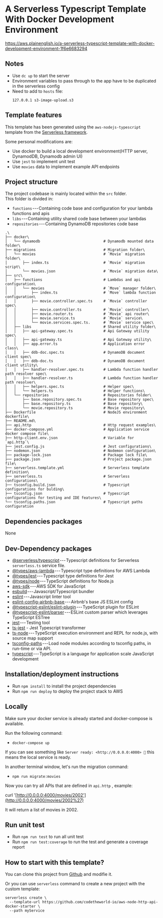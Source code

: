 # A Serverless Typescript Template With Docker Development Environment
https://aws.plainenglish.io/a-serverless-typescript-template-with-docker-development-environment-1f6e6683294


## Notes
* Use `dc up` to start the server
* Environment variables to pass through to the app have to be duplicated in the serverless config
* Need to add to `hosts` file:
    ```
    127.0.0.1 s3-image-upload.s3
    ```


## Template features

This template has been generated using the `aws-nodejs-typescript` template from the [Serverless framework](https://www.serverless.com/).

Some personal modifications are:

-   Use docker to build a local development environment(HTTP server, DynamodDB, Dynamodb admin UI)
-   Use `jest` to implement unit test
-   Use `movies` data to implement example API endpoints

## Project structure

The project codebase is mainly located within the `src` folder.\
This folder is divided in:

-   `functions` --- Containing code base and configuration for your lambda functions and apis
-   `libs` --- Containing utility shared code base between your lambdas
-   `repositories` --- Containing DynamoDB repositories code base

```
.\
├── docker\
│   └── dynamodb                             # Dynamodb mounted data folder\
├── migrations                               # Migration folder\
│   └── movies                               # `Movie` migration folder\
│       ├── index.ts                         # `Movie` migration script\
│       └── movies.json                      # `Movie` migration data\
├── src\
│   ├── functions                            # Lambdas and api configuration\
│   │   └── movies                           # `Move` manager folder\
│   │       ├── index.ts                     # `Move` lambda function configuration\
│   │       ├── movie.controller.spec.ts     # `Movie` controller spec\
│   │       ├── movie.controller.ts          # `Movie` controller\
│   │       ├── movie.router.ts              # `Movie` api router\
│   │       ├── movie.service.ts             # `Movie` service\
│   │       └── movie.services.spec.ts.      # `Movie` service spec\
│   ├── libs                                 # Shared utility folder\
│   │   ├── api-gateway.spec.ts              # Api Gateway utility spec\
│   │   ├── api-gateway.ts                   # Api Gateway utility\
│   │   ├── app.error.ts                     # Application error class\
│   │   ├── ddb-doc.spec.ts                  # DynamoDB document client spec\
│   │   ├── ddb-doc.ts                       # DynamoDB document client utility\
│   │   ├── handler-resolver.spec.ts         # Lambda function handler path resolver spec\
│   │   ├── handler-resolver.ts              # Lambda function handler path resolver\
│   │   ├── helpers.spec.ts                  # Helper spec\
│   │   └── helpers.ts                       # Helper functions\
│   └── repositories                         # Repositories folder\
│       ├── base.repository.spec.ts          # Base repository spec\
│       ├── base.repository.ts               # Base repository\
│       └── movie.repository.ts              # Movie repository\
├── Dockerfile                               # NodeJS environment dockerfile\
├── README.md\
├── api.http                                 # Http request examples\
├── docker-compose.yml                       # Application service docker compose file\
├── http-client.env.json                     # Variable for `api.http`\
├── jest.config.js                           # Jest configurations\
├── nodemon.json                             # Nodemon configuration\
├── package-lock.json                        # Package lock file\
├── package.json                             # Project package.json file\
├── serverless.template.yml                  # Serverless template definition\
├── serverless.ts                            # Serverless configurations\
├── tsconfig.build.json                      # Typescript configurations for bulding\
├── tsconfig.json                            # Typescript configurations for testing and IDE features\
└── tsconfig.paths.json                      # Typescript paths configuration
```

## Dependencies packages

None

## Dev-Dependency packages

-   [@serverless/typescript](https://www.npmjs.com/package/@serverless/typescript) --- Typescript definitions for Serverless `serverless.ts` service file.
-   [@types/aws-lambda](https://www.npmjs.com/package/@types/aws-lambda) --- Typescript type definitions for AWS Lambda
-   [@types/jest](https://www.npmjs.com/package/@types/jest) --- Typescript type definitions for Jest
-   [@types/node](https://www.npmjs.com/package/@types/node) --- TypeScript definitions for Node.js
-   [aws-sdk](https://www.npmjs.com/package/aws-sdk) --- AWS SDK for JavaScript
-   [esbuild](https://www.npmjs.com/package/esbuild) --- Javascript/Typescript bundler
-   [eslint](https://www.npmjs.com/package/eslint) --- Javascript linter tool
-   [eslint-config-airbnb-base ](https://www.npmjs.com/package/eslint-config-airbnb-base)--- Airbnb's base JS ESLint config
-   [@typescript-eslint/eslint-plugin](https://www.npmjs.com/package/@typescript-eslint/eslint-plugin) --- TypeScript plugin for ESLint
-   [@typescript-eslint/parser](https://www.npmjs.com/package/@typescript-eslint/parser) --- ESLint custom parser which leverages TypeScript ESTree
-   [jest](https://www.npmjs.com/package/jest) --- Testing tool
-   [ts-jest](https://www.npmjs.com/package/ts-jest) - Jest Typescript transformer
-   [ts-node](https://www.npmjs.com/package/ts-node) --- TypeScript execution environment and REPL for node.js, with source map support
-   [tsconfig-paths](https://www.npmjs.com/package/tsconfig-paths) --- Load node modules according to tsconfig paths, in run-time or via API.
-   [typescript](https://www.npmjs.com/package/typescript) --- TypeScript is a language for application scale JavaScript development

## Installation/deployment instructions

-   Run `npm install` to install the project dependencies
-   Run `npm run deploy` to deploy the project stack to AWS

## Locally

Make sure your docker service is already started and docker-compose is available.

Run the following command:

-   `docker-compose up`

If you can see something like `Server ready: <http://0.0.0.0:4000> 🚀` this means the local service is ready.

In another terminal window, let's run the migration command:

-   `npm run migrate:movies`

Now you can try all APIs that are defined in `api.http` , example:

curl '[http://0.0.0.0:4000/movies/2002'](http://0.0.0.0:4000/movies/2002%27)

It will return a list of movies in 2002.

## Run unit test

-   Run `npm run test` to run all unit test
-   Run `npm run test:coverage` to run the test and generate a coverage report

## How to start with this template?

You can clone this project from [Github](https://github.com/codetheworld-io/aws-node-http-api-docker-starter) and modifie it.

Or you can use `serverless` command to create a new project with the custom template:

```
serverless create \
  --template-url https://github.com/codetheworld-io/aws-node-http-api-docker-starter \
  --path myService
```
